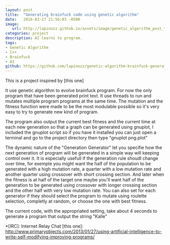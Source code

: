```yaml
---
layout: post
title:  "Generating brainfuck code using genetic algorithm"
date:   2016-03-27 21:56:03 -0500
image:
   url: http://lapinozz.github.io/assets/image/genetic_algorithm_post_tumbnail.png
categories: project
description: AI learns to program.
tags:
- Genetic Algorithm
- C++
- Brainfuck
- AI
github: https://github.com/lapinozz/genetic-algorithm-brainfuck-generator
---
```


This is a project inspired by [this one]

It use genetic algorithm to evolve brainfuck program. For now the only program that have been generated print text. It use threads to run and mutates multiple program programs at the same time. The mutation and the fitness function were made to be the most modulable possible so it's very easy to try to generate new kind of program.

The program also output the current best fitness and the current time at each new generation so that a graph can be generated using gnuplot, I included the gnuplot script so if you have it installed you can just open a terminal and go to the project directory then type "gnuplot png.plot"

The dynamic nature of the "Generation Generator" let you specifie how the next generation of program will be generated in a simple way will keeping control over it. It is especially usefull if the generation rule shoudl change over time, for exemple you might want the half of the population to be generated with a high mutation rate, a quarter with a low mutation rate and another quarter using crossover with short crossing section. And later when the fitness is at half of the target one maybe you'll want half of the generation to be generated using crossover with longer crossing section and the other half with very low mutation rate. You can also set for each generator if they should select the program to mutate using roulette selection, completly at random, or choose the one with best fitness.


The current code, with the appropriated setting, take about 4 seconds to generate a program that output the string "Kalle"


*[IRC]: Internet Relay Chat
[this one]: http://www.primaryobjects.com/2013/01/27/using-artificial-intelligence-to-write-self-modifying-improving-programs/
